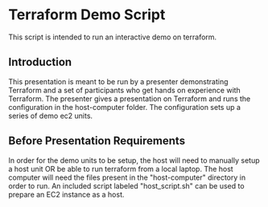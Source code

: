# Terraform Demo Script
This script is intended to run an interactive demo on terraform.

## Introduction
This presentation is meant to be run by a presenter demonstrating Terraform and
a set of participants who get hands on experience with Terraform. The presenter
gives a presentation on Terraform and runs the configuration in the host-computer
folder. The configuration sets up a series of demo ec2 units.

## Before Presentation Requirements
In order for the demo units to be setup, the host will need to manually setup a
host unit OR be able to run terraform from a local laptop. The host computer
will need the files present in the "host-computer" directory in order to run.
An included script labeled "host_script.sh" can be used to prepare an EC2
instance as a host.